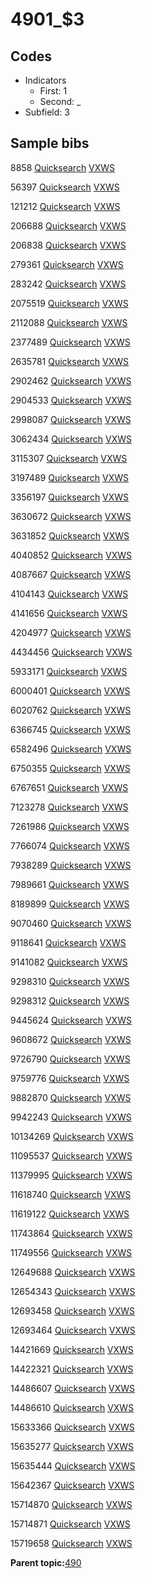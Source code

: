 # 4901\_$3

## Codes

-   Indicators
    -   First: 1
    -   Second: \_
-   Subfield: 3

## Sample bibs

8858 [Quicksearch](https://search.library.yale.edu/catalog/8858) [VXWS](http://prodorbis.library.yale.edu:7014/vxws/GetHoldingsService?bibId=8858)

56397 [Quicksearch](https://search.library.yale.edu/catalog/56397) [VXWS](http://prodorbis.library.yale.edu:7014/vxws/GetHoldingsService?bibId=56397)

121212 [Quicksearch](https://search.library.yale.edu/catalog/121212) [VXWS](http://prodorbis.library.yale.edu:7014/vxws/GetHoldingsService?bibId=121212)

206688 [Quicksearch](https://search.library.yale.edu/catalog/206688) [VXWS](http://prodorbis.library.yale.edu:7014/vxws/GetHoldingsService?bibId=206688)

206838 [Quicksearch](https://search.library.yale.edu/catalog/206838) [VXWS](http://prodorbis.library.yale.edu:7014/vxws/GetHoldingsService?bibId=206838)

279361 [Quicksearch](https://search.library.yale.edu/catalog/279361) [VXWS](http://prodorbis.library.yale.edu:7014/vxws/GetHoldingsService?bibId=279361)

283242 [Quicksearch](https://search.library.yale.edu/catalog/283242) [VXWS](http://prodorbis.library.yale.edu:7014/vxws/GetHoldingsService?bibId=283242)

2075519 [Quicksearch](https://search.library.yale.edu/catalog/2075519) [VXWS](http://prodorbis.library.yale.edu:7014/vxws/GetHoldingsService?bibId=2075519)

2112088 [Quicksearch](https://search.library.yale.edu/catalog/2112088) [VXWS](http://prodorbis.library.yale.edu:7014/vxws/GetHoldingsService?bibId=2112088)

2377489 [Quicksearch](https://search.library.yale.edu/catalog/2377489) [VXWS](http://prodorbis.library.yale.edu:7014/vxws/GetHoldingsService?bibId=2377489)

2635781 [Quicksearch](https://search.library.yale.edu/catalog/2635781) [VXWS](http://prodorbis.library.yale.edu:7014/vxws/GetHoldingsService?bibId=2635781)

2902462 [Quicksearch](https://search.library.yale.edu/catalog/2902462) [VXWS](http://prodorbis.library.yale.edu:7014/vxws/GetHoldingsService?bibId=2902462)

2904533 [Quicksearch](https://search.library.yale.edu/catalog/2904533) [VXWS](http://prodorbis.library.yale.edu:7014/vxws/GetHoldingsService?bibId=2904533)

2998087 [Quicksearch](https://search.library.yale.edu/catalog/2998087) [VXWS](http://prodorbis.library.yale.edu:7014/vxws/GetHoldingsService?bibId=2998087)

3062434 [Quicksearch](https://search.library.yale.edu/catalog/3062434) [VXWS](http://prodorbis.library.yale.edu:7014/vxws/GetHoldingsService?bibId=3062434)

3115307 [Quicksearch](https://search.library.yale.edu/catalog/3115307) [VXWS](http://prodorbis.library.yale.edu:7014/vxws/GetHoldingsService?bibId=3115307)

3197489 [Quicksearch](https://search.library.yale.edu/catalog/3197489) [VXWS](http://prodorbis.library.yale.edu:7014/vxws/GetHoldingsService?bibId=3197489)

3356197 [Quicksearch](https://search.library.yale.edu/catalog/3356197) [VXWS](http://prodorbis.library.yale.edu:7014/vxws/GetHoldingsService?bibId=3356197)

3630672 [Quicksearch](https://search.library.yale.edu/catalog/3630672) [VXWS](http://prodorbis.library.yale.edu:7014/vxws/GetHoldingsService?bibId=3630672)

3631852 [Quicksearch](https://search.library.yale.edu/catalog/3631852) [VXWS](http://prodorbis.library.yale.edu:7014/vxws/GetHoldingsService?bibId=3631852)

4040852 [Quicksearch](https://search.library.yale.edu/catalog/4040852) [VXWS](http://prodorbis.library.yale.edu:7014/vxws/GetHoldingsService?bibId=4040852)

4087667 [Quicksearch](https://search.library.yale.edu/catalog/4087667) [VXWS](http://prodorbis.library.yale.edu:7014/vxws/GetHoldingsService?bibId=4087667)

4104143 [Quicksearch](https://search.library.yale.edu/catalog/4104143) [VXWS](http://prodorbis.library.yale.edu:7014/vxws/GetHoldingsService?bibId=4104143)

4141656 [Quicksearch](https://search.library.yale.edu/catalog/4141656) [VXWS](http://prodorbis.library.yale.edu:7014/vxws/GetHoldingsService?bibId=4141656)

4204977 [Quicksearch](https://search.library.yale.edu/catalog/4204977) [VXWS](http://prodorbis.library.yale.edu:7014/vxws/GetHoldingsService?bibId=4204977)

4434456 [Quicksearch](https://search.library.yale.edu/catalog/4434456) [VXWS](http://prodorbis.library.yale.edu:7014/vxws/GetHoldingsService?bibId=4434456)

5933171 [Quicksearch](https://search.library.yale.edu/catalog/5933171) [VXWS](http://prodorbis.library.yale.edu:7014/vxws/GetHoldingsService?bibId=5933171)

6000401 [Quicksearch](https://search.library.yale.edu/catalog/6000401) [VXWS](http://prodorbis.library.yale.edu:7014/vxws/GetHoldingsService?bibId=6000401)

6020762 [Quicksearch](https://search.library.yale.edu/catalog/6020762) [VXWS](http://prodorbis.library.yale.edu:7014/vxws/GetHoldingsService?bibId=6020762)

6366745 [Quicksearch](https://search.library.yale.edu/catalog/6366745) [VXWS](http://prodorbis.library.yale.edu:7014/vxws/GetHoldingsService?bibId=6366745)

6582496 [Quicksearch](https://search.library.yale.edu/catalog/6582496) [VXWS](http://prodorbis.library.yale.edu:7014/vxws/GetHoldingsService?bibId=6582496)

6750355 [Quicksearch](https://search.library.yale.edu/catalog/6750355) [VXWS](http://prodorbis.library.yale.edu:7014/vxws/GetHoldingsService?bibId=6750355)

6767651 [Quicksearch](https://search.library.yale.edu/catalog/6767651) [VXWS](http://prodorbis.library.yale.edu:7014/vxws/GetHoldingsService?bibId=6767651)

7123278 [Quicksearch](https://search.library.yale.edu/catalog/7123278) [VXWS](http://prodorbis.library.yale.edu:7014/vxws/GetHoldingsService?bibId=7123278)

7261986 [Quicksearch](https://search.library.yale.edu/catalog/7261986) [VXWS](http://prodorbis.library.yale.edu:7014/vxws/GetHoldingsService?bibId=7261986)

7766074 [Quicksearch](https://search.library.yale.edu/catalog/7766074) [VXWS](http://prodorbis.library.yale.edu:7014/vxws/GetHoldingsService?bibId=7766074)

7938289 [Quicksearch](https://search.library.yale.edu/catalog/7938289) [VXWS](http://prodorbis.library.yale.edu:7014/vxws/GetHoldingsService?bibId=7938289)

7989661 [Quicksearch](https://search.library.yale.edu/catalog/7989661) [VXWS](http://prodorbis.library.yale.edu:7014/vxws/GetHoldingsService?bibId=7989661)

8189899 [Quicksearch](https://search.library.yale.edu/catalog/8189899) [VXWS](http://prodorbis.library.yale.edu:7014/vxws/GetHoldingsService?bibId=8189899)

9070460 [Quicksearch](https://search.library.yale.edu/catalog/9070460) [VXWS](http://prodorbis.library.yale.edu:7014/vxws/GetHoldingsService?bibId=9070460)

9118641 [Quicksearch](https://search.library.yale.edu/catalog/9118641) [VXWS](http://prodorbis.library.yale.edu:7014/vxws/GetHoldingsService?bibId=9118641)

9141082 [Quicksearch](https://search.library.yale.edu/catalog/9141082) [VXWS](http://prodorbis.library.yale.edu:7014/vxws/GetHoldingsService?bibId=9141082)

9298310 [Quicksearch](https://search.library.yale.edu/catalog/9298310) [VXWS](http://prodorbis.library.yale.edu:7014/vxws/GetHoldingsService?bibId=9298310)

9298312 [Quicksearch](https://search.library.yale.edu/catalog/9298312) [VXWS](http://prodorbis.library.yale.edu:7014/vxws/GetHoldingsService?bibId=9298312)

9445624 [Quicksearch](https://search.library.yale.edu/catalog/9445624) [VXWS](http://prodorbis.library.yale.edu:7014/vxws/GetHoldingsService?bibId=9445624)

9608672 [Quicksearch](https://search.library.yale.edu/catalog/9608672) [VXWS](http://prodorbis.library.yale.edu:7014/vxws/GetHoldingsService?bibId=9608672)

9726790 [Quicksearch](https://search.library.yale.edu/catalog/9726790) [VXWS](http://prodorbis.library.yale.edu:7014/vxws/GetHoldingsService?bibId=9726790)

9759776 [Quicksearch](https://search.library.yale.edu/catalog/9759776) [VXWS](http://prodorbis.library.yale.edu:7014/vxws/GetHoldingsService?bibId=9759776)

9882870 [Quicksearch](https://search.library.yale.edu/catalog/9882870) [VXWS](http://prodorbis.library.yale.edu:7014/vxws/GetHoldingsService?bibId=9882870)

9942243 [Quicksearch](https://search.library.yale.edu/catalog/9942243) [VXWS](http://prodorbis.library.yale.edu:7014/vxws/GetHoldingsService?bibId=9942243)

10134269 [Quicksearch](https://search.library.yale.edu/catalog/10134269) [VXWS](http://prodorbis.library.yale.edu:7014/vxws/GetHoldingsService?bibId=10134269)

11095537 [Quicksearch](https://search.library.yale.edu/catalog/11095537) [VXWS](http://prodorbis.library.yale.edu:7014/vxws/GetHoldingsService?bibId=11095537)

11379995 [Quicksearch](https://search.library.yale.edu/catalog/11379995) [VXWS](http://prodorbis.library.yale.edu:7014/vxws/GetHoldingsService?bibId=11379995)

11618740 [Quicksearch](https://search.library.yale.edu/catalog/11618740) [VXWS](http://prodorbis.library.yale.edu:7014/vxws/GetHoldingsService?bibId=11618740)

11619122 [Quicksearch](https://search.library.yale.edu/catalog/11619122) [VXWS](http://prodorbis.library.yale.edu:7014/vxws/GetHoldingsService?bibId=11619122)

11743864 [Quicksearch](https://search.library.yale.edu/catalog/11743864) [VXWS](http://prodorbis.library.yale.edu:7014/vxws/GetHoldingsService?bibId=11743864)

11749556 [Quicksearch](https://search.library.yale.edu/catalog/11749556) [VXWS](http://prodorbis.library.yale.edu:7014/vxws/GetHoldingsService?bibId=11749556)

12649688 [Quicksearch](https://search.library.yale.edu/catalog/12649688) [VXWS](http://prodorbis.library.yale.edu:7014/vxws/GetHoldingsService?bibId=12649688)

12654343 [Quicksearch](https://search.library.yale.edu/catalog/12654343) [VXWS](http://prodorbis.library.yale.edu:7014/vxws/GetHoldingsService?bibId=12654343)

12693458 [Quicksearch](https://search.library.yale.edu/catalog/12693458) [VXWS](http://prodorbis.library.yale.edu:7014/vxws/GetHoldingsService?bibId=12693458)

12693464 [Quicksearch](https://search.library.yale.edu/catalog/12693464) [VXWS](http://prodorbis.library.yale.edu:7014/vxws/GetHoldingsService?bibId=12693464)

14421669 [Quicksearch](https://search.library.yale.edu/catalog/14421669) [VXWS](http://prodorbis.library.yale.edu:7014/vxws/GetHoldingsService?bibId=14421669)

14422321 [Quicksearch](https://search.library.yale.edu/catalog/14422321) [VXWS](http://prodorbis.library.yale.edu:7014/vxws/GetHoldingsService?bibId=14422321)

14486607 [Quicksearch](https://search.library.yale.edu/catalog/14486607) [VXWS](http://prodorbis.library.yale.edu:7014/vxws/GetHoldingsService?bibId=14486607)

14486610 [Quicksearch](https://search.library.yale.edu/catalog/14486610) [VXWS](http://prodorbis.library.yale.edu:7014/vxws/GetHoldingsService?bibId=14486610)

15633366 [Quicksearch](https://search.library.yale.edu/catalog/15633366) [VXWS](http://prodorbis.library.yale.edu:7014/vxws/GetHoldingsService?bibId=15633366)

15635277 [Quicksearch](https://search.library.yale.edu/catalog/15635277) [VXWS](http://prodorbis.library.yale.edu:7014/vxws/GetHoldingsService?bibId=15635277)

15635444 [Quicksearch](https://search.library.yale.edu/catalog/15635444) [VXWS](http://prodorbis.library.yale.edu:7014/vxws/GetHoldingsService?bibId=15635444)

15642367 [Quicksearch](https://search.library.yale.edu/catalog/15642367) [VXWS](http://prodorbis.library.yale.edu:7014/vxws/GetHoldingsService?bibId=15642367)

15714870 [Quicksearch](https://search.library.yale.edu/catalog/15714870) [VXWS](http://prodorbis.library.yale.edu:7014/vxws/GetHoldingsService?bibId=15714870)

15714871 [Quicksearch](https://search.library.yale.edu/catalog/15714871) [VXWS](http://prodorbis.library.yale.edu:7014/vxws/GetHoldingsService?bibId=15714871)

15719658 [Quicksearch](https://search.library.yale.edu/catalog/15719658) [VXWS](http://prodorbis.library.yale.edu:7014/vxws/GetHoldingsService?bibId=15719658)

**Parent topic:**[490](../../tags/490/490.md)

